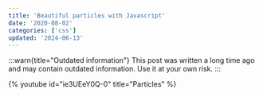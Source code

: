 ```yaml
---
title: 'Beautiful particles with Javascript'
date: '2020-08-02'
categories: ['css']
updated: '2024-06-13'
---
```


:::warn{title="Outdated information"}
This post was written a long time ago and may contain outdated information. Use it at your own risk.
:::

{% youtube id="ie3UEeY0Q-0" title="Particles" %}
